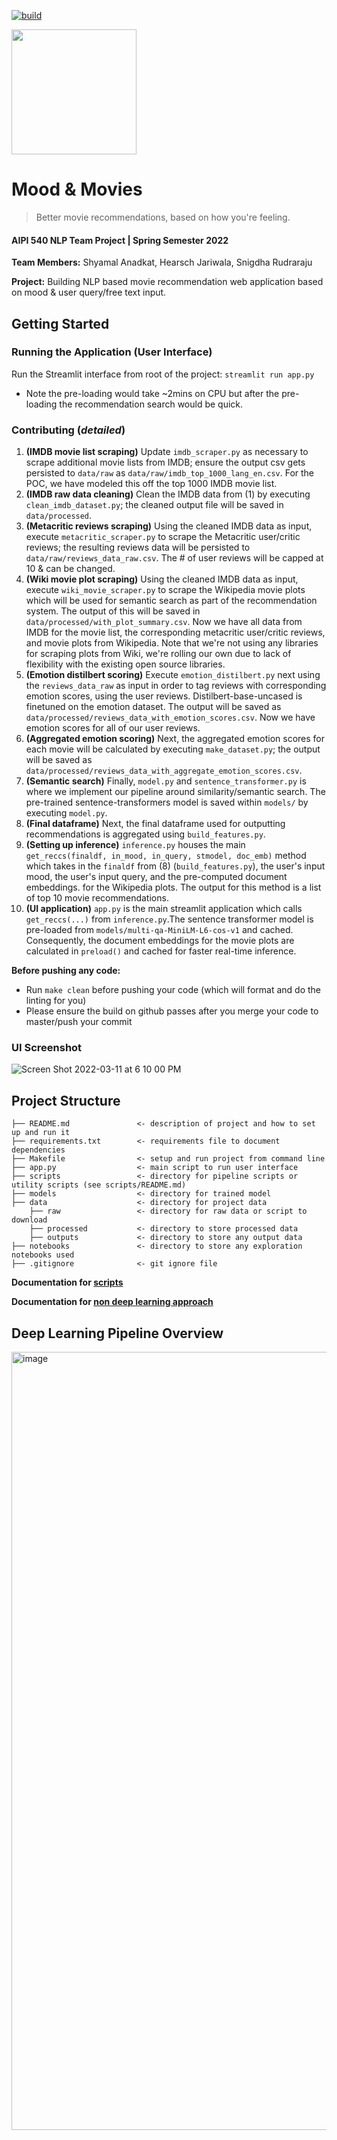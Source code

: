 [![build](https://github.com/shyamal-anadkat/AIPI540_NLP/actions/workflows/main.yml/badge.svg?branch=master)](https://github.com/shyamal-anadkat/AIPI540_NLP/actions/workflows/main.yml)

<img src="https://media.giphy.com/media/8lKyuiFprZaj2lC3WN/giphy.gif" width="200" height="200">

# Mood & Movies <br/>
> Better movie recommendations, based on how you're feeling.
#### AIPI 540 NLP Team Project | Spring Semester 2022

**Team Members:** Shyamal Anadkat, Hearsch Jariwala, Snigdha Rudraraju

**Project:** Building NLP based movie recommendation web application based on mood & user query/free text input. 

## Getting Started

### Running the Application (User Interface)

Run the Streamlit interface from root of the project: `streamlit run app.py`
- Note the pre-loading would take ~2mins on CPU but after the pre-loading the recommendation search would be quick.

### Contributing (_detailed_)

 1. **(IMDB movie list scraping)** Update `imdb_scraper.py` as necessary to scrape additional movie lists from IMDB; ensure the output csv gets persisted
to `data/raw` as `data/raw/imdb_top_1000_lang_en.csv`. For the POC, we have modeled this off the top 1000 IMDB movie list. 
 2. **(IMDB raw data cleaning)** Clean the IMDB data from (1) by executing `clean_imdb_dataset.py`; the cleaned output file will be saved in `data/processed`.
 3. **(Metacritic reviews scraping)** Using the cleaned IMDB data as input, execute `metacritic_scraper.py` to scrape the Metacritic user/critic reviews;
the resulting reviews data will be persisted to `data/raw/reviews_data_raw.csv`. The # of user reviews will be capped at 10 & can be changed.
 4. **(Wiki movie plot scraping)** Using the cleaned IMDB data as input, execute `wiki_movie_scraper.py` to scrape the Wikipedia movie plots which will
be used for semantic search as part of the recommendation system. The output of this will be saved in `data/processed/with_plot_summary.csv`.
Now we have all data from IMDB for the movie list, the corresponding metacritic user/critic reviews, and movie plots from Wikipedia. Note that we're not using any libraries for scraping plots from Wiki, we're rolling our own due to lack of flexibility with the existing open source libraries. 
 5. **(Emotion distilbert scoring)** Execute `emotion_distilbert.py` next using the `reviews_data_raw` as input in order to tag reviews with corresponding 
emotion scores, using the user reviews. Distilbert-base-uncased is finetuned on the emotion dataset. 
The output will be saved as `data/processed/reviews_data_with_emotion_scores.csv`. Now we have emotion scores for all of our user reviews. 
 6. **(Aggregated emotion scoring)** Next, the aggregated emotion scores for each movie will be calculated by executing `make_dataset.py`; the output will be saved
as `data/processed/reviews_data_with_aggregate_emotion_scores.csv`.
 7. **(Semantic search)** Finally, `model.py` and `sentence_transformer.py` is where we implement our pipeline around similarity/semantic search. 
The pre-trained sentence-transformers model is saved within `models/` by executing `model.py`.
 8. **(Final dataframe)** Next, the final dataframe used for outputting recommendations is aggregated using `build_features.py`.
 9. **(Setting up inference)** `inference.py` houses the main `get_reccs(finaldf, in_mood, in_query, stmodel, doc_emb)` method which takes in the 
`finaldf` from (8) (`build_features.py`), the user's input mood, the user's input query, and the pre-computed document embeddings.
for the Wikipedia plots. The output for this method is a list of top 10 movie recommendations. 
 10. **(UI application)** `app.py` is the main streamlit application which calls `get_reccs(...)` from `inference.py`.The sentence transformer model is pre-loaded from `models/multi-qa-MiniLM-L6-cos-v1` and cached. Consequently, the document embeddings for the movie plots are calculated in `preload()` and cached for faster real-time inference.

**Before pushing any code:**

* Run `make clean` before pushing your code (which will format and do the linting for you)
* Please ensure the build on github passes after you merge your code to master/push your commit 

### UI Screenshot

![Screen Shot 2022-03-11 at 6 10 00 PM](https://user-images.githubusercontent.com/12115186/158288113-06eaf36d-0ad1-4d2a-aee1-a84a7ffe16aa.png)


## Project Structure 

```
├── README.md               <- description of project and how to set up and run it
├── requirements.txt        <- requirements file to document dependencies
├── Makefile                <- setup and run project from command line
├── app.py                  <- main script to run user interface
├── scripts                 <- directory for pipeline scripts or utility scripts (see scripts/README.md)
├── models                  <- directory for trained model
├── data                    <- directory for project data
    ├── raw                 <- directory for raw data or script to download
    ├── processed           <- directory to store processed data
    ├── outputs             <- directory to store any output data
├── notebooks               <- directory to store any exploration notebooks used
├── .gitignore              <- git ignore file
```

**Documentation for [scripts](https://github.com/shyamal-anadkat/mood-n-movies/blob/master/scripts/README.md)**

**Documentation for [non deep learning approach](https://github.com/shyamal-anadkat/mood-n-movies/tree/master/scripts/non-dl)**

## Deep Learning Pipeline Overview 

<img width="1245" alt="image" src="https://user-images.githubusercontent.com/12115186/158284817-0287b006-501d-4078-a089-b4de7861818d.png">



